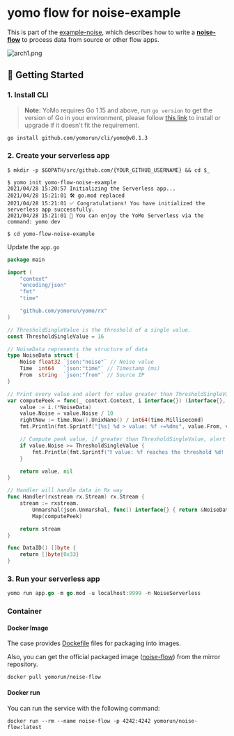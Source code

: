 # yomo flow for noise-example

This is part of the [example-noise](https://github.com/yomorun/example-noise), which describes how to write a [**noise-flow**](https://github.com/yomorun/yomo-flow-noise-example) to process data from source or other flow apps.

![arch1.png](https://github.com/yomorun/example-noise/raw/main/docs/arch1.png?raw=true)

## 🚀 Getting Started

### 1. Install CLI

> **Note:** YoMo requires Go 1.15 and above, run `go version` to get the version of Go in your environment, please follow [this link](https://golang.org/doc/install) to install or upgrade if it doesn't fit the requirement.

```bash
go install github.com/yomorun/cli/yomo@v0.1.3
```

### 2. Create your serverless app

```
$ mkdir -p $GOPATH/src/github.com/{YOUR_GITHUB_USERNAME} && cd $_

$ yomo init yomo-flow-noise-example
2021/04/28 15:20:57 Initializing the Serverless app...
2021/04/28 15:21:01 🛠 go.mod replaced
2021/04/28 15:21:01 ✅ Congratulations! You have initialized the serverless app successfully.
2021/04/28 15:21:01 🎉 You can enjoy the YoMo Serverless via the command: yomo dev

$ cd yomo-flow-noise-example
```

Update the `app.go`

```go
package main

import (
	"context"
	"encoding/json"
	"fmt"
	"time"

	"github.com/yomorun/yomo/rx"
)

// ThresholdSingleValue is the threshold of a single value.
const ThresholdSingleValue = 16

// NoiseData represents the structure of data
type NoiseData struct {
	Noise float32 `json:"noise"` // Noise value
	Time  int64   `json:"time"` // Timestamp (ms)
	From  string  `json:"from"` // Source IP
}

// Print every value and alert for value greater than ThresholdSingleValue
var computePeek = func(_ context.Context, i interface{}) (interface{}, error) {
	value := i.(*NoiseData)
	value.Noise = value.Noise / 10
	rightNow := time.Now().UnixNano() / int64(time.Millisecond)
	fmt.Println(fmt.Sprintf("[%s] %d > value: %f ⚡️=%dms", value.From, value.Time, value.Noise, rightNow-value.Time))

	// Compute peek value, if greater than ThresholdSingleValue, alert
	if value.Noise >= ThresholdSingleValue {
		fmt.Println(fmt.Sprintf("❗ value: %f reaches the threshold %d! 𝚫=%f", value.Noise, ThresholdSingleValue, value.Noise-ThresholdSingleValue))
	}

	return value, nil
}

// Handler will handle data in Rx way
func Handler(rxstream rx.Stream) rx.Stream {
	stream := rxstream.
		Unmarshal(json.Unmarshal, func() interface{} { return &NoiseData{} }).
		Map(computePeek)

	return stream
}

func DataID() []byte {
	return []byte{0x33}
}

```

### 3. Run your serverless app

```go
yomo run app.go -m go.mod -u localhost:9999 -n NoiseServerless
```

### Container

#### Docker Image

The case provides [Dockefile](https://github.com/yomorun/yomo-flow-noise-example/blob/main/Dockerfile) files for packaging into images.

Also, you can get the official packaged image ([noise-flow](https://github.com/yomorun/yomo-flow-noise-example)) from the mirror repository.

```
docker pull yomorun/noise-flow
```

#### Docker run

You can run the service with the following command:

```
docker run --rm --name noise-flow -p 4242:4242 yomorun/noise-flow:latest
```

